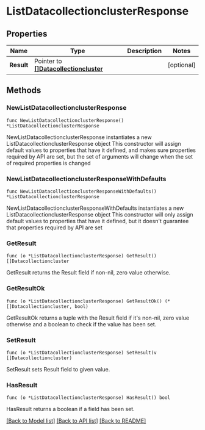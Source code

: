 # ListDatacollectionclusterResponse

## Properties

Name | Type | Description | Notes
------------ | ------------- | ------------- | -------------
**Result** | Pointer to [**[]Datacollectioncluster**](Datacollectioncluster.md) |  | [optional] 

## Methods

### NewListDatacollectionclusterResponse

`func NewListDatacollectionclusterResponse() *ListDatacollectionclusterResponse`

NewListDatacollectionclusterResponse instantiates a new ListDatacollectionclusterResponse object
This constructor will assign default values to properties that have it defined,
and makes sure properties required by API are set, but the set of arguments
will change when the set of required properties is changed

### NewListDatacollectionclusterResponseWithDefaults

`func NewListDatacollectionclusterResponseWithDefaults() *ListDatacollectionclusterResponse`

NewListDatacollectionclusterResponseWithDefaults instantiates a new ListDatacollectionclusterResponse object
This constructor will only assign default values to properties that have it defined,
but it doesn't guarantee that properties required by API are set

### GetResult

`func (o *ListDatacollectionclusterResponse) GetResult() []Datacollectioncluster`

GetResult returns the Result field if non-nil, zero value otherwise.

### GetResultOk

`func (o *ListDatacollectionclusterResponse) GetResultOk() (*[]Datacollectioncluster, bool)`

GetResultOk returns a tuple with the Result field if it's non-nil, zero value otherwise
and a boolean to check if the value has been set.

### SetResult

`func (o *ListDatacollectionclusterResponse) SetResult(v []Datacollectioncluster)`

SetResult sets Result field to given value.

### HasResult

`func (o *ListDatacollectionclusterResponse) HasResult() bool`

HasResult returns a boolean if a field has been set.


[[Back to Model list]](../README.md#documentation-for-models) [[Back to API list]](../README.md#documentation-for-api-endpoints) [[Back to README]](../README.md)



